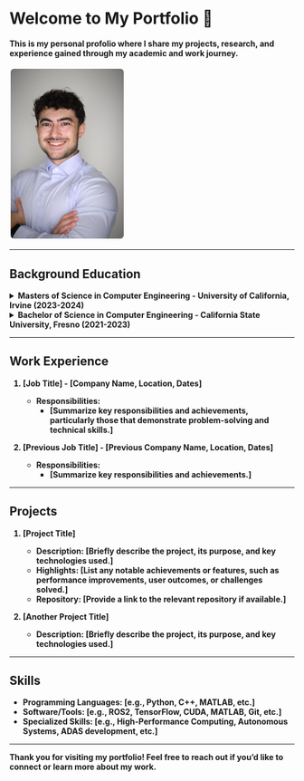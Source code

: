 # Welcome to My Portfolio 👋
 <summary><b>This is my personal profolio where I share my projects, research, and experience gained through my academic and work journey.</summary>
<br>
 
<img src="assets/pfard@uci.edu-48365f5c.jpg" alt="Your Image Description" width="200" style="border: 2px solid white; border-radius: 8px;"/>

---

## Background Education

<details>
  <summary><b>Masters of Science in Computer Engineering</b> - University of California, Irvine (2023-2024)</summary>
  <ul>
   ###Relevant coursework:
    <li><a>Embedded System Modeling</a></li>
    <li>Energy Efficiency</a></li>
    <li><a>VLSI Deisign</a></li>
    <li><a>Internet of Things</a></li>
    <li><a>Auonomous Systems</a></li>
   <li><a>DL Hardware Accelerator</a></li>
   <li><a>ML Signal Processing</a></li>
   <li><a>Communications and Networking</a></li>

  </ul>
</details>

<details>
  <summary><b>Bachelor of Science in Computer Engineering</b> - California State University, Fresno (2021-2023)</summary>
  <ul>
    <li>Relevant coursework:</li>
    <li><a href="link-to-course1">Course 1</a></li>
    <li><a href="link-to-course2">Course 2</a></li>
    <li><a href="link-to-course3">Course 3</a></li>
  </ul>
</details>

---

## Work Experience
1. **[Job Title]** - [Company Name, Location, Dates]
   - Responsibilities:
      - [Summarize key responsibilities and achievements, particularly those that demonstrate problem-solving and technical skills.]
   
2. **[Previous Job Title]** - [Previous Company Name, Location, Dates]
   - Responsibilities:
      - [Summarize key responsibilities and achievements.]

---

## Projects
1. **[Project Title]**
   - Description: [Briefly describe the project, its purpose, and key technologies used.]
   - Highlights: [List any notable achievements or features, such as performance improvements, user outcomes, or challenges solved.]
   - Repository: [Provide a link to the relevant repository if available.]

2. **[Another Project Title]**
   - Description: [Briefly describe the project, its purpose, and key technologies used.]

---

## Skills
- **Programming Languages**: [e.g., Python, C++, MATLAB, etc.]
- **Software/Tools**: [e.g., ROS2, TensorFlow, CUDA, MATLAB, Git, etc.]
- **Specialized Skills**: [e.g., High-Performance Computing, Autonomous Systems, ADAS development, etc.]

---

Thank you for visiting my portfolio! Feel free to reach out if you’d like to connect or learn more about my work.
